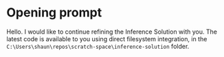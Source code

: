 # Opening prompt

Hello. I would like to continue refining the Inference Solution with you. The latest code is available to you using direct filesystem integration, in the `C:\Users\shaun\repos\scratch-space\inference-solution` folder.
